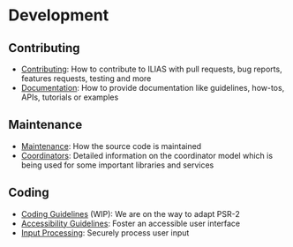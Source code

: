 # Development

## Contributing

- [Contributing](contributing.md): How to contribute to ILIAS with pull requests, bug reports, features requests, testing and more
- [Documentation](docs-guidelines.md): How to provide documentation like guidelines, how-tos, APIs, tutorials or examples

## Maintenance

- [Maintenance](maintenance.md): How the source code is maintained
- [Coordinators](coordinators.md): Detailed information on the coordinator model which is being used for some important libraries and services

## Coding

- [Coding Guidelines](http://www.ilias.de/docu/goto_docu_pg_202_42.html) (WIP): We are on the way to adapt PSR-2
- [Accessibility Guidelines](accessibility.md): Foster an accessible user interface
- [Input Processing](input-processing.md): Securely process user input